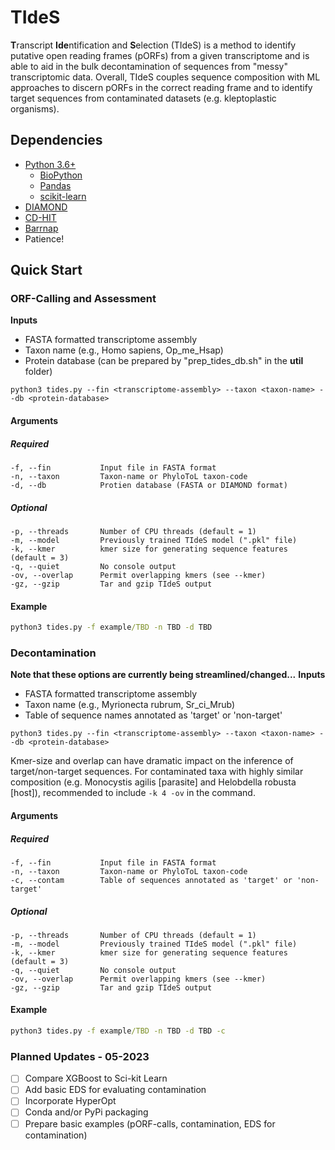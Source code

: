 # TIdeS

**T**ranscript **Ide**ntification and **S**election (TIdeS) is a method to identify putative open reading frames (pORFs) from a given transcriptome and is able to aid in the bulk decontamination of sequences from "messy" transcriptomic data. Overall, TIdeS couples sequence composition with ML approaches to discern pORFs in the correct reading frame and to identify target sequences from contaminated datasets (e.g. kleptoplastic organisms). 

## Dependencies
+ [Python 3.6+](https://www.python.org/downloads/)
  - [BioPython](https://biopython.org/wiki/Download)
  - [Pandas](https://pandas.pydata.org/)
  - [scikit-learn](https://scikit-learn.org/stable/)
+ [DIAMOND](https://github.com/bbuchfink/diamond)
+ [CD-HIT](https://github.com/weizhongli/cdhit)
+ [Barrnap](https://github.com/tseemann/barrnap)
+ Patience!

## Quick Start

### ORF-Calling and Assessment

**Inputs**
- FASTA formatted transcriptome assembly
- Taxon name (e.g., Homo sapiens, Op_me_Hsap)
- Protein database (can be prepared by "prep_tides_db.sh" in the **util** folder)
```
python3 tides.py --fin <transcriptome-assembly> --taxon <taxon-name> --db <protein-database>
```
#### Arguments
##### Required
```
-f, --fin           Input file in FASTA format
-n, --taxon         Taxon-name or PhyloToL taxon-code
-d, --db            Protien database (FASTA or DIAMOND format)
```
##### Optional
```
-p, --threads       Number of CPU threads (default = 1)
-m, --model         Previously trained TIdeS model (".pkl" file)
-k, --kmer          kmer size for generating sequence features (default = 3)
-q, --quiet         No console output
-ov, --overlap      Permit overlapping kmers (see --kmer)
-gz, --gzip         Tar and gzip TIdeS output
```
#### Example

```cmd
python3 tides.py -f example/TBD -n TBD -d TBD
```


### Decontamination
**Note that these options are currently being streamlined/changed...**
**Inputs**
- FASTA formatted transcriptome assembly
- Taxon name (e.g., Myrionecta rubrum, Sr_ci_Mrub)
- Table of sequence names annotated as 'target' or 'non-target'
```
python3 tides.py --fin <transcriptome-assembly> --taxon <taxon-name> --db <protein-database>
```
Kmer-size and overlap can have dramatic impact on the inference of target/non-target sequences. For contaminated taxa with highly similar composition (e.g. Monocystis agilis [parasite] and Helobdella robusta [host]), recommended to include ```-k 4 -ov``` in the command.
#### Arguments
##### Required
```
-f, --fin           Input file in FASTA format
-n, --taxon         Taxon-name or PhyloToL taxon-code
-c, --contam        Table of sequences annotated as 'target' or 'non-target'
```
##### Optional
```
-p, --threads       Number of CPU threads (default = 1)
-m, --model         Previously trained TIdeS model (".pkl" file)
-k, --kmer          kmer size for generating sequence features (default = 3)
-q, --quiet         No console output
-ov, --overlap      Permit overlapping kmers (see --kmer)
-gz, --gzip         Tar and gzip TIdeS output
```
#### Example

```cmd
python3 tides.py -f example/TBD -n TBD -d TBD -c
```

### Planned Updates - 05-2023
- [ ] Compare XGBoost to Sci-kit Learn
- [ ] Add basic EDS for evaluating contamination
- [ ] Incorporate HyperOpt
- [ ] Conda and/or PyPi packaging
- [ ] Prepare basic examples (pORF-calls, contamination, EDS for contamination)
